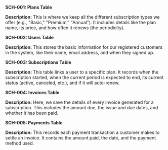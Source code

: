 **SCH-001: Plans Table**

**Description:** This is where we keep all the different subscription types we offer (e.g., "Basic," "Premium," "Annual"). It includes details like the plan name, its price, and how often it renews (the periodicity).


**SCH-002: Users Table**

**Description:** This stores the basic information for our registered customers in the system, like their name, email address, and when they signed up.


**SCH-003: Subscriptions Table**

**Description:** This table links a user to a specific plan. It records when the subscription started, when the current period is expected to end, its current status (active, canceled, etc.), and if it will auto-renew.


**SCH-004: Invoices Table**

**Description:** Here, we save the details of every invoice generated for a subscription. This includes the amount due, the issue and due dates, and whether it has been paid.


**SCH-005: Payments Table**

**Description:** This records each payment transaction a customer makes to settle an invoice. It contains the amount paid, the date, and the payment method used.